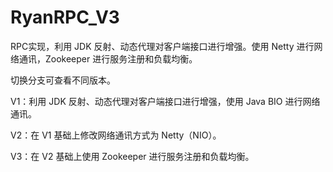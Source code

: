 # RyanRPC_V3

RPC实现，利用 JDK 反射、动态代理对客户端接口进行增强。使用 Netty 进行网络通讯，Zookeeper 进行服务注册和负载均衡。 

切换分支可查看不同版本。

V1：利用 JDK 反射、动态代理对客户端接口进行增强，使用 Java BIO 进行网络通讯。

V2：在 V1 基础上修改网络通讯方式为 Netty（NIO）。

V3：在 V2 基础上使用 Zookeeper 进行服务注册和负载均衡。

